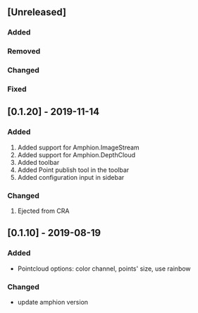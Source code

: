 ## [Unreleased]
### Added

### Removed

### Changed

### Fixed

## [0.1.20] - 2019-11-14
### Added
1. Added support for Amphion.ImageStream
2. Added support for Amphion.DepthCloud
3. Added toolbar
4. Added Point publish tool in the toolbar
5. Added configuration input in sidebar

### Changed
1. Ejected from CRA

## [0.1.10] - 2019-08-19
### Added
- Pointcloud options: color channel, points' size, use rainbow

### Changed
- update amphion version
